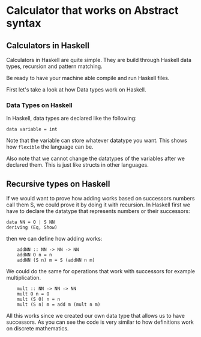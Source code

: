 # Calculator that works on Abstract syntax
## Calculators in Haskell
Calculators in Haskell are quite simple. They are build through Haskell data types, recursion and pattern matching.

Be ready to have your machine able compile and run Haskell files.

First let's take a look at how Data types work on Haskell.
### Data Types on Haskell
In Haskell, data types are declared like the following:

```
data variable = int
```
Note that the variable can store whatever datatype you want. This shows how `flexible` the language can be.

Also note that we cannot change the datatypes of the variables after we declared them. This is just like structs in other languages.

## Recursive types on Haskell

If we would want to prove how adding works based on successors numbers call them S, we could prove it by doing it with recursion.
 In Haskell first we have to declare the datatype that represents numbers or their successors:

```
data NN = O | S NN
deriving (Eq, Show)
```

then we can define how adding works:

```
    addNN :: NN -> NN -> NN
    addNN O n = n
    addNN (S n) m = S (addNN n m)
```


We could do the same for operations that work with successors for example multiplication.

```
    mult :: NN -> NN -> NN
    mult O n = O
    mult (S O) n = n
    mult (S n) m = add m (mult n m)
```

All this works since we created our own data type that allows us to have successors. As you can see the code is very similar to how definitions work on discrete mathematics.
